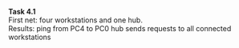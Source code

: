 **Task 4.1**
<br>
First net: four workstations and one hub.
<br>
Results:
	ping from PC4 to PC0
	hub sends requests to all connected workstations

